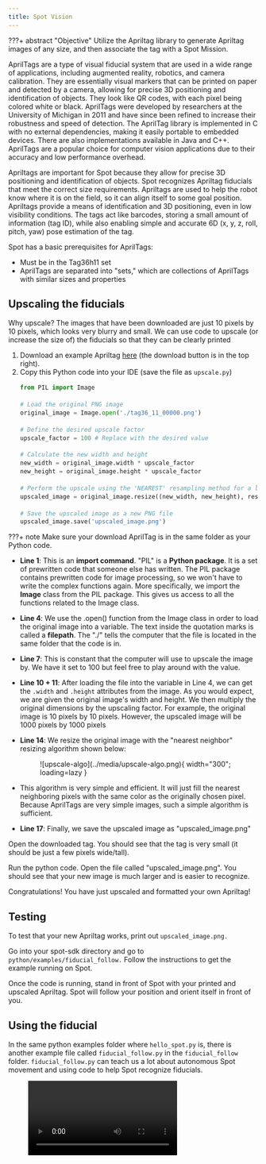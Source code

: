 ```yaml
---
title: Spot Vision
---
```


???+ abstract "Objective"
    Utilize the Apriltag library to generate Apriltag images of any size, and then associate the tag with a Spot Mission.

AprilTags are a type of visual fiducial system that are used in a wide range of applications, including augmented reality, robotics, and camera calibration. They are essentially visual markers that can be printed on paper and detected by a camera, allowing for precise 3D positioning and identification of objects. They look like QR codes, with each pixel being colored white or black. AprilTags were developed by researchers at the University of Michigan in 2011 and have since been refined to increase their robustness and speed of detection. The AprilTag library is implemented in C with no external dependencies, making it easily portable to embedded devices. There are also implementations available in Java and C++. AprilTags are a popular choice for computer vision applications due to their accuracy and low performance overhead.

Apriltags are important for Spot because they allow for precise 3D positioning and identification of objects. Spot recognizes Apriltag fiducials that meet the correct size requirements. Apriltags are used to help the robot know where it is on the field, so it can align itself to some goal position. Apriltags provide a means of identification and 3D positioning, even in low visibility conditions. The tags act like barcodes, storing a small amount of information (tag ID), while also enabling simple and accurate 6D (x, y, z, roll, pitch, yaw) pose estimation of the tag.

Spot has a basic prerequisites for AprilTags:

- Must be in the Tag36h11 set
- AprilTags are separated into "sets," which are collections of AprilTags with similar sizes and properties

## Upscaling the fiducials

Why upscale? The images that have been downloaded are just 10 pixels by 10 pixels, which looks very blurry and small. We can use code to upscale (or increase the size of) the fiducials so that they can be clearly printed

1. Download an example Apriltag [here](https://github.com/AprilRobotics/apriltag-imgs/blob/master/tag36h11/tag36_11_00000.png) (the download button is in the top right).
2. Copy this Python code into your IDE (save the file as ```upscale.py```)
    ```py
    from PIL import Image

    # Load the original PNG image
    original_image = Image.open('./tag36_11_00000.png')

    # Define the desired upscale factor
    upscale_factor = 100 # Replace with the desired value

    # Calculate the new width and height
    new_width = original_image.width * upscale_factor
    new_height = original_image.height * upscale_factor

    # Perform the upscale using the 'NEAREST' resampling method for a lossless result
    upscaled_image = original_image.resize((new_width, new_height), resample=Image.NEAREST)

    # Save the upscaled image as a new PNG file
    upscaled_image.save('upscaled_image.png')
    ```

???+ note
    Make sure your download AprilTag is in the same folder as your Python code.

- **Line 1**: This is an **import command**. "PIL" is a **Python package**. It is a set of prewritten code that someone else has written. The PIL package contains prewritten code for image processing, so we won't have to write the complex functions again. More specifically, we import the **Image** class from the PIL package. This gives us access to all the functions related to the Image class.

- **Line 4**: We use the .open() function from the Image class in order to load the original image into a variable. The text inside the quotation marks is called a **filepath**. The "./" tells the computer that the file is located in the same folder that the code is in.

- **Line 7**: This is constant that the computer will use to upscale the image by. We have it set to 100 but feel free to play around with the value.

- **Line 10 + 11**: After loading the file into the variable in Line 4, we can get the ```.width``` and ```.height``` attributes from the image. As you would expect, we are given the original image's width and height. We then multiply the original dimensions by the upscaling factor. For example, the original image is 10 pixels by 10 pixels. However, the upscaled image will be 1000 pixels by 1000 pixels

- **Line 14**: We resize the original image with the "nearest neighbor" resizing algorithm shown below:

    <figure markdown="span">
        ![upscale-algo](../media/upscale-algo.png){ width="300"; loading=lazy }
    </figure>

- This algorithm is very simple and efficient. It will just fill the nearest neighboring pixels with the same color as the originally chosen pixel. Because AprilTags are very simple images, such a simple algorithm is sufficient.

- **Line 17**: Finally, we save the upscaled image as "upscaled_image.png"

Open the downloaded tag. You should see that the tag is very small (it should be just a few pixels wide/tall).

Run the python code. Open the file called "upscaled_image.png". You should see that your new image is much larger and is easier to recognize.

Congratulations! You have just upscaled and formatted your own Apriltag!

## Testing

To test that your new Apriltag works, print out ```upscaled_image.png.```

Go into your spot-sdk directory and go to ```python/examples/fiducial_follow.``` Follow the instructions to get the example running on Spot.

Once the code is running, stand in front of Spot with your printed and upscaled Apriltag. Spot will follow your position and orient itself in front of you.

## Using the fiducial

In the same python examples folder where ```hello_spot.py``` is, there is another example file called       ```fiducial_follow.py``` in the ```fiducial_follow``` folder. ```fiducial_follow.py``` can teach us a lot about autonomous Spot movement and using code to help Spot recognize fiducials.

<figure markdown="span">
    <video controls="true" allowfullscreen="true">
        <source src="../../media/vision-demo.mp4" type="video/mp4">
    </video>
</figure>